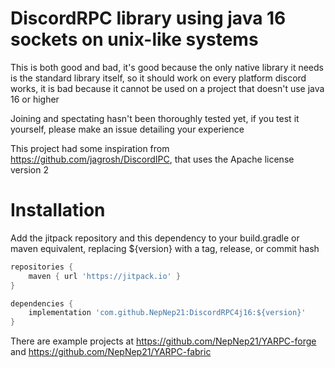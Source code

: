 # DiscordRPC library using java 16 sockets on unix-like systems  

This is both good and bad, it's good because the only native library it needs is the standard library itself, so it should work on every platform discord works, it is bad because it cannot be used on a project that doesn't use java 16 or higher  

Joining and spectating hasn't been thoroughly tested yet, if you test it yourself, please make an issue detailing your experience  

This project had some inspiration from https://github.com/jagrosh/DiscordIPC, that uses the Apache license version 2  

# Installation  

Add the jitpack repository and this dependency to your build.gradle or maven equivalent, replacing ${version} with a tag, release, or commit hash  
```groovy
repositories {
    maven { url 'https://jitpack.io' }
}

dependencies {
    implementation 'com.github.NepNep21:DiscordRPC4j16:${version}'
}
```

There are example projects at https://github.com/NepNep21/YARPC-forge and https://github.com/NepNep21/YARPC-fabric